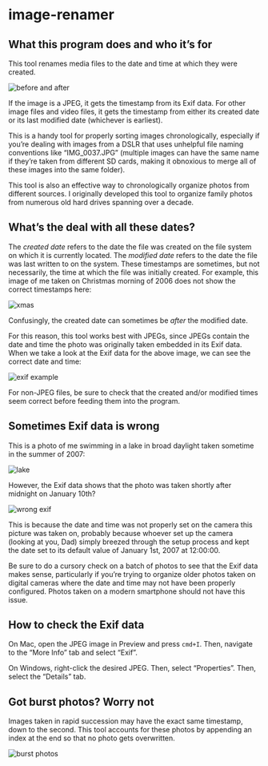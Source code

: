 # image-renamer

## What this program does and who it’s for

This tool renames media files to the date and time at which they were created. 

![before and after](./images/before_and_after.png)

If the image is a JPEG, it gets the timestamp from its Exif data. For other image files and video files, it gets the timestamp from either its created date or its last modified date (whichever is earliest).

This is a handy tool for properly sorting images chronologically, especially if you’re dealing with images from a DSLR that uses unhelpful file naming conventions like “IMG_0037.JPG” (multiple images can have the same name if they’re taken from different SD cards, making it obnoxious to merge all of these images into the same folder).

This tool is also an effective way to chronologically organize photos from different sources. I originally developed this tool to organize family photos from numerous old hard drives spanning over a decade.

## What’s the deal with all these dates?

The *created date* refers to the date the file was created on the file system on which it is currently located. The *modified date* refers to the date the file was last written to on the system. These timestamps are sometimes, but not necessarily, the time at which the file was initially created. For example, this image of me taken on Christmas morning of 2006 does not show the correct timestamps here:

![xmas](./images/xmas.png)

Confusingly, the created date can sometimes be *after* the modified date.

For this reason, this tool works best with JPEGs, since JPEGs contain the date and time the photo was originally taken embedded in its Exif data. When we take a look at the Exif data for the above image, we can see the correct date and time:

![exif example](./images/exif_example.png)

For non-JPEG files, be sure to check that the created and/or modified times seem correct before feeding them into the program.

## Sometimes Exif data is wrong

This is a photo of me swimming in a lake in broad daylight taken sometime in the summer of 2007:

![lake](./images/lake.jpg)

However, the Exif data shows that the photo was taken shortly after midnight on January 10th?

![wrong exif](./images/wrong_exif.png)

This is because the date and time was not properly set on the camera this picture was taken on, probably because whoever set up the camera (looking at you, Dad) simply breezed through the setup process and kept the date set to its default value of January 1st, 2007 at 12:00:00.

Be sure to do a cursory check on a batch of photos to see that the Exif data makes sense, particularly if you’re trying to organize older photos taken on digital cameras where the date and time may not have been properly configured. Photos taken on a modern smartphone should not have this issue.

## How to check the Exif data

On Mac, open the JPEG image in Preview and press `cmd+I`. Then, navigate to the “More Info” tab and select “Exif”.

On Windows, right-click the desired JPEG. Then, select “Properties”. Then, select the “Details” tab.

## Got burst photos? Worry not

Images taken in rapid succession may have the exact same timestamp, down to the second. This tool accounts for these photos by appending an index at the end so that no photo gets overwritten.

![burst photos](./images/burst.png)
